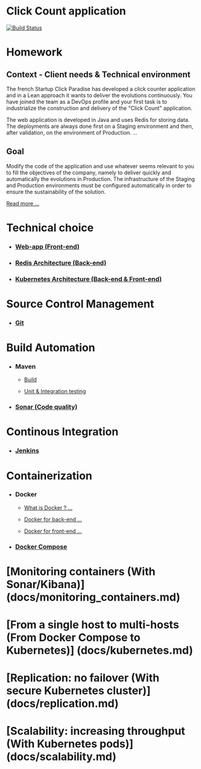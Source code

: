 # Click Count application

[![Build Status](https://travis-ci.org/xebia-france/click-count.svg)](https://travis-ci.org/xebia-france/click-count)

# Homework
## Context - Client needs & Technical environment

The french Startup Click Paradise has developed a click counter application and in a Lean approach
it wants to deliver the evolutions continuously.
You have joined the team as a DevOps profile and your first task is to industrialize
the construction and delivery of the "Click Count" application.

The web application is developed in Java and uses Redis for storing data. The deployments
are always done first on a Staging environment and then, after validation, on the environment of
Production. ...

## Goal

Modify the code of the application and use whatever seems relevant to you to fill
the objectives of the company, namely to deliver quickly and automatically the evolutions in
Production.
The infrastructure of the Staging and Production environments must be configured automatically
in order to ensure the sustainability of the solution. 

[Read more ...](docs/enonce.md)


# Technical choice
- ### [Web-app (Front-end)](docs/web_app.md)

- ### [Redis Architecture (Back-end)](docs/redis_architecture.md)

- ### [Kubernetes Architecture (Back-end & Front-end)](docs/kubernetes_architecture.md)


# Source Control Management

- ### [Git](docs/source_control_management.md)


# Build Automation

- ### Maven

  - [Build](docs/build_automation.md)

  - [Unit & Integration testing](docs/maven_unit_test.md)

- ### [Sonar (Code quality)](docs/code_quality.md)

# Continous Integration

- ### [Jenkins](docs/continuous_integration.md)


# Containerization

- ### Docker

  - [What is Docker ? ...](docs/docker.md)

  - [Docker for back-end ...](docs/docker_back_end.md)

  - [Docker for front-end ...](docs/docker_back_end.md)



- ### [Docker Compose](docs/docker_compose.md)


# [Monitoring containers  (With Sonar/Kibana)] (docs/monitoring_containers.md)

# [From a single host to multi-hosts (From Docker Compose to Kubernetes)] (docs/kubernetes.md)


# [Replication: no failover  (With secure Kubernetes cluster)] (docs/replication.md)

# [Scalability: increasing throughput (With Kubernetes pods)] (docs/scalability.md)
